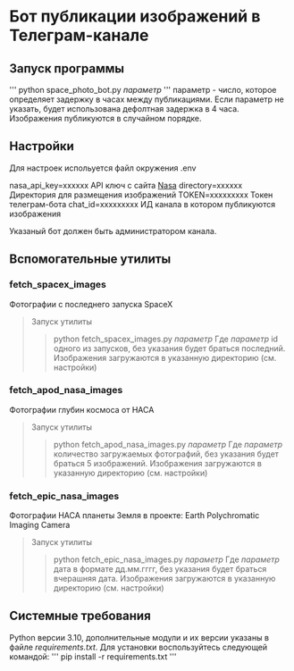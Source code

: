 # Бот публикации изображений в Телеграм-канале


## Запуск программы
'''
python space_photo_bot.py  _параметр_
'''
параметр - число, которое определяет задержку в часах между публикациями.
Если параметр не указать, будет использована дефолтная задержка в 4 часа.
Изображения публикуются в случайном порядке.

## Настройки
Для настроек испольуется файл окружения .env

nasa_api_key=xxxxxx  API ключ с сайта [Nasa](https://api.nasa.gov/) 
directory=xxxxxx     Директория для размещения изображений
TOKEN=xxxxxxxxx      Токен телеграм-бота
chat_id=xxxxxxxxx    ИД канала в котором публикуются изображения

Указаный бот должен быть администратором канала.

## Вспомогательные утилиты

### fetch_spacex_images
Фотографии с последнего запуска SpaceX

> Запуск утилиты
>> python fetch_spacex_images.py  _параметр_
> Где _параметр_ id одного из запусков, без указания будет браться последний.
> Изображения загружаются в указанную директорию (см. настройки) 

### fetch_apod_nasa_images
Фотографии глубин космоса от HACA

> Запуск утилиты
>> python fetch_apod_nasa_images.py  _параметр_
> Где _параметр_ количество загружаемых фотографий, без указания будет браться 5 изображений.
> Изображения загружаются в указанную директорию (см. настройки) 

### fetch_epic_nasa_images
Фотографии HACA планеты Земля в проекте: Earth Polychromatic Imaging Camera

> Запуск утилиты
>> python fetch_epic_nasa_images.py  _параметр_
> Где _параметр_ дата в формате дд.мм.гггг, без указания будет браться вчерашняя дата.
> Изображения загружаются в указанную директорию (см. настройки)

## Системные требования

Python версии 3.10, дополнительные модули и их версии указаны в файле *requirements.txt*.
Для установки воспользуйтесь следующей командой:
'''
pip install -r requirements.txt
'''

